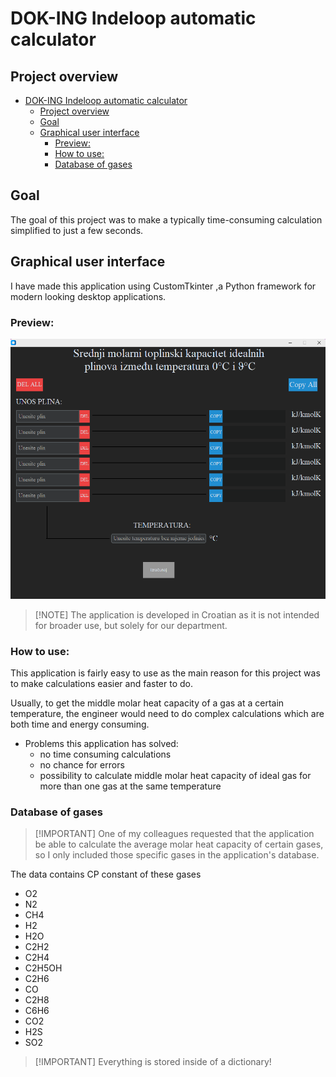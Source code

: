 # DOK-ING Indeloop automatic calculator

## Project overview

- [DOK-ING Indeloop automatic calculator](#dok-ing-indeloop-automatic-calculator)
  - [Project overview](#project-overview)
  - [Goal](#goal)
  - [Graphical user interface](#graphical-user-interface)
    - [Preview:](#preview)
    - [How to use:](#how-to-use)
    - [Database of gases](#database-of-gases)

## Goal

The goal of this project was to make a typically time-consuming calculation simplified to just a few seconds.

## Graphical user interface

I have made this application using CustomTkinter ,a Python framework for modern looking desktop applications.

### Preview:

![image](screenshot.png)

> [!NOTE] The application is developed in Croatian as it is not intended for broader use, but solely for our department.

### How to use:

This application is fairly easy to use as the main reason for this project was to make calculations easier and faster to do.

Usually, to get the middle molar heat capacity of a gas at a certain temperature, the engineer would need to do complex calculations which are both time and energy consuming.

- Problems this application has solved:
  - no time consuming calculations
  - no chance for errors
  - possibility to calculate middle molar heat capacity of ideal gas for more than one gas at the same temperature

### Database of gases

> [!IMPORTANT] One of my colleagues requested that the application be able to calculate the average molar heat capacity of certain gases, so I only included those specific gases in the application's database.

The data contains CP constant of these gases

- O2
- N2
- CH4
- H2
- H2O
- C2H2
- C2H4
- C2H5OH
- C2H6
- CO
- C2H8
- C6H6
- CO2
- H2S
- SO2

> [!IMPORTANT] Everything is stored inside of a dictionary!
